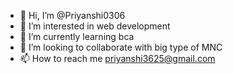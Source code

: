 - 👋 Hi, I’m @Priyanshi0306
- 👀 I’m interested in web development
- 🌱 I’m currently learning bca 
- 💞️ I’m looking to collaborate with big type of MNC
- 📫 How to reach me priyanshi3625@gmail.com

<!---
Priyanshi0306/Priyanshi0306 is a ✨ special ✨ repository because its `README.md` (this file) appears on your GitHub profile.
You can click the Preview link to take a look at your changes.
--->
